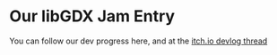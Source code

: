 # Our libGDX Jam Entry

You can follow our dev progress here, and at the [itch.io devlog thread](http://itch.io/jam/libgdxjam/topic/12205/roaring-cat-games-devlog)


